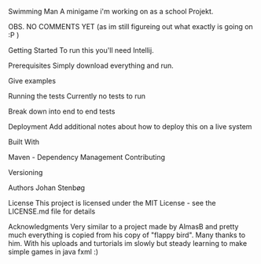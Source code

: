 Swimming Man
A minigame i'm working on as a school Projekt. 


OBS. NO COMMENTS YET
(as im still figureing out what exactly is going on :P )

Getting Started
To run this you'll need Intellij. 

Prerequisites
Simply download everything and run. 

Give examples





Running the tests
Currently no tests to run

Break down into end to end tests



Deployment
Add additional notes about how to deploy this on a live system

Built With

Maven - Dependency Management
Contributing


Versioning


Authors
Johan Stenbøg

License
This project is licensed under the MIT License - see the LICENSE.md file for details

Acknowledgments
Very similar to a project made by AlmasB and pretty much everything is copied from his copy of "flappy bird". Many thanks to him. 
With his uploads and turtorials im slowly but steady learning to make simple games in java fxml :)
